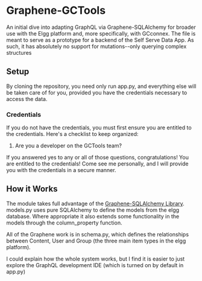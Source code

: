 # Graphene-GCTools

An initial dive into adapting GraphQL via Graphene-SQLAlchemy for broader use with the Elgg platform and, more specifically, with GCconnex.
The file is meant to serve as a prototype for a backend of the Self Serve Data App. As such, it has absolutely no support
for mutations--only querying complex structures

## Setup
By cloning the repository, you need only run app.py, and everything else will be taken care of for you, provided you have the credentials
necessary to access the data.

### Credentials
If you do not have the credentials, you must first ensure you are entitled to the credentials. Here's a checklist to keep organized:

1) Are you a developer on the GCTools team?

If you answered yes to any or all of those questions, congratulations! You are entitled to the credentials!
Come see me personally, and I will provide you with the credentials in a secure manner.

## How it Works

The module takes full advantage of the [Graphene-SQLAlchemy Library](https://github.com/graphql-python/graphene-sqlalchemy).
models.py uses pure SQLAlchemy to define the models from the elgg database. Where appropriate it also extends some functionality
in the models through the column_property function.

All of the Graphene work is in schema.py, which defines the relationships between Content, User and Group (the three main
item types in the elgg platform).

I could explain how the whole system works, but I find it is easier to just explore the GraphQL development IDE (which is
turned on by default in app.py)

